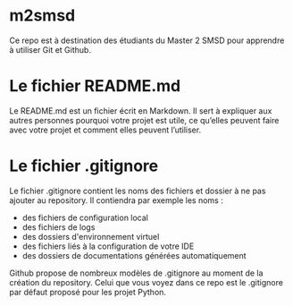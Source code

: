 # m2smsd
Ce repo est à destination des étudiants du Master 2 SMSD pour apprendre à utiliser Git et Github.


# Le fichier README.md

Le README.md est un fichier écrit en Markdown. Il sert à expliquer aux autres personnes pourquoi votre projet est utile, ce qu’elles peuvent faire avec votre projet et comment elles peuvent l’utiliser. 


# Le fichier .gitignore 

Le fichier .gitignore contient les noms des fichiers et dossier à ne pas ajouter au repository. Il contiendra par exemple les noms  : 
- des fichiers de configuration local
- des fichiers de logs
- des dossiers d'environnement virtuel
- des fichiers liés à la configuration de votre IDE
- des dossiers de documentations générées automatiquement

Github propose de nombreux modèles de .gitignore au moment de la création du repository. Celui que vous voyez dans ce repo est le .gitignore par défaut proposé pour les projet Python.

